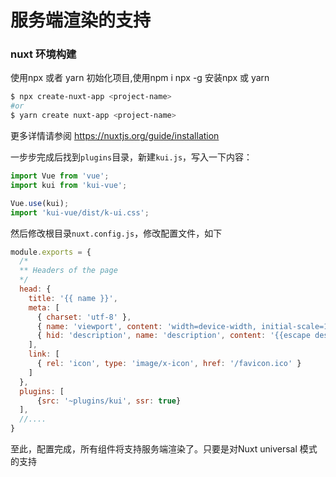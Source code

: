 # 服务端渲染的支持
### nuxt 环境构建
使用npx 或者 yarn 初始化项目,使用npm i npx -g 安装npx 或 yarn

```sh
$ npx create-nuxt-app <project-name>
#or
$ yarn create nuxt-app <project-name>
```

更多详情请参阅 https://nuxtjs.org/guide/installation


一步步完成后找到`plugins`目录，新建`kui.js`，写入一下内容：

```js
import Vue from 'vue';
import kui from 'kui-vue';

Vue.use(kui);
import 'kui-vue/dist/k-ui.css';
```


然后修改根目录`nuxt.config.js`，修改配置文件，如下

```js
module.exports = {
  /*
  ** Headers of the page
  */
  head: {
    title: '{{ name }}',
    meta: [
      { charset: 'utf-8' },
      { name: 'viewport', content: 'width=device-width, initial-scale=1' },
      { hid: 'description', name: 'description', content: '{{escape description }}' }
    ],
    link: [
      { rel: 'icon', type: 'image/x-icon', href: '/favicon.ico' }
    ]
  },
  plugins: [
      {src: '~plugins/kui', ssr: true}
  ],
  //....
}
```
至此，配置完成，所有组件将支持服务端渲染了。只要是对Nuxt universal 模式的支持

